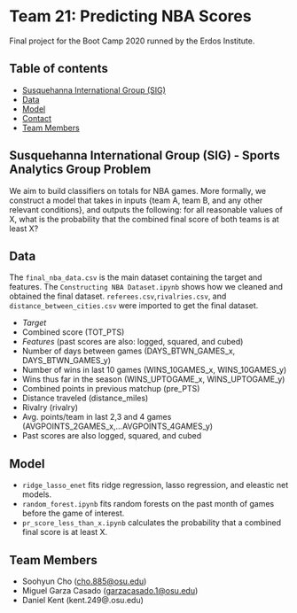 # Team 21: Predicting NBA Scores 

Final project for the Boot Camp 2020 runned by the Erdos Institute.



## Table of contents
* [Susquehanna International Group (SIG)](#Susquehanna-International-Group-(SIG))
* [Data](#Data)
* [Model](#model)
* [Contact](#contact)
* [Team Members](#Team-Members)


## Susquehanna International Group (SIG) - Sports Analytics Group Problem

We aim to build classifiers on totals for NBA games. More formally, we construct a model that takes in inputs {team A, team B, and any other relevant conditions}, and outputs the following: for all reasonable values of X, what is the probability that the combined final score of both teams is at least X?

## Data

The `final_nba_data.csv` is the main dataset containing the target and features. The `Constructing NBA Dataset.ipynb` shows how we cleaned and obtained the final dataset. `referees.csv`,`rivalries.csv`, and `distance_between_cities.csv` were imported to get the final dataset. 

- *Target*
 - Combined score (TOT_PTS)
- *Features* (past scores are also: logged, squared, and cubed) 
 - Number of days between games (DAYS_BTWN_GAMES_x, DAYS_BTWN_GAMES_y)
 - Number of wins in last 10 games (WINS_10GAMES_x, WINS_10GAMES_y)
 - Wins thus far in the season (WINS_UPTOGAME_x, WINS_UPTOGAME_y)
 - Combined points in previous matchup (pre_PTS)
 - Distance traveled (distance_miles)
 - Rivalry (rivalry)
 - Avg. points/team in last 2,3 and 4 games (AVGPOINTS_2GAMES_x,...AVGPOINTS_4GAMES_y)
  - Past scores are also logged, squared, and cubed


## Model 

- `ridge_lasso_enet` fits ridge regression, lasso regression, and eleastic net models. 
- `random_forest.ipynb` fits random forests on the past month of games before the game of interest. 
- `pr_score_less_than_x.ipynb` calculates the probability that a combined final score is at least X. 



## Team Members

- Soohyun Cho (cho.885@osu.edu) 
- Miguel Garza Casado (garzacasado.1@osu.edu)
- Daniel Kent (kent.249@.osu.edu) 